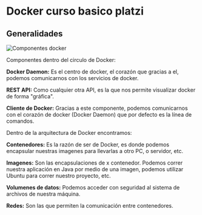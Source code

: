 # Docker curso basico platzi

## Generalidades

![Componentes docker](https://github.com/octaviovg/docker/assets/33030546/663519a8-eef1-4737-a766-939b0de372e0)

Componentes dentro del circulo de Docker:

**Docker Daemon:** Es el centro de docker, el corazón que gracias a el, podemos comunicarnos con los servicios de docker.

**REST API:** Como cualquier otra API, es la que nos permite visualizar docker de forma "gráfica".

**Cliente de Docker:** Gracias a este componente, podemos comunicarnos con el corazón de docker (Docker Daemon) que por defecto es la línea de comandos.

Dentro de la arquitectura de Docker encontramos:

**Contenedores:** Es la razón de ser de Docker, es donde podemos encapsular nuestras imagenes para llevarlas a otro PC, o servidor, etc.

**Imagenes:** Son las encapsulaciones de x contenedor. Podemos correr nuestra aplicación en Java por medio de una imagen, podemos utilizar Ubuntu para correr nuestro proyecto, etc.

**Volumenes de datos:** Podemos acceder con seguridad al sistema de archivos de nuestra máquina.

**Redes:** Son las que permiten la comunicación entre contenedores.

